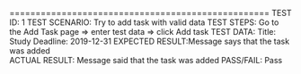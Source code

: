 ==================================================
TEST ID:        1
TEST SCENARIO:  Try to add task with valid data
TEST STEPS:     Go to the Add Task page =>  enter test data => click Add task
TEST DATA:      Title: Study
                Deadline: 2019-12-31
EXPECTED RESULT:Message says that the task was added  
ACTUAL RESULT:  Message said that the task was added
PASS/FAIL:      Pass 